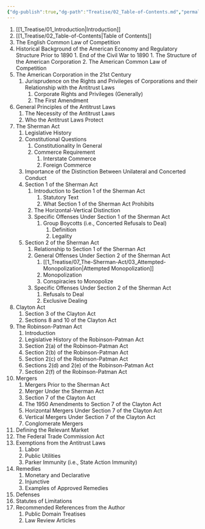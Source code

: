 ```yaml
---
{"dg-publish":true,"dg-path":"Treatise/02_Table-of-Contents.md","permalink":"/treatise/02-table-of-contents/","title":"Table of Contents"}
---
```


1. [[1_Treatise/01_Introduction\|Introduction]]
2. [[1_Treatise/02_Table-of-Contents\|Table of Contents]]
3. The English Common Law of Competition
4. Historical Background of the American Economy and Regulatory Structure Prior to 1890
       1. End of the Civil War to 1890
	       1. The Structure of the American Corporation
	2. The American Common Law of Competition
5. The American Corporation in the 21st Century
	1. Jurisprudence on the Rights and Privileges of Corporations and their Relationship with the Antitrust Laws
		1. Corporate Rights and Privileges (Generally)
		2. The First Amendment
6. General Principles of the Antitrust Laws
	1. The Necessity of the Antitrust Laws
	2. Who the Antitrust Laws Protect
7. The Sherman Act
    1. Legislative History
    2. Constitutional Questions
        1. Constitutionality In General
        2. Commerce Requirement
            1. Interstate Commerce
            2. Foreign Commerce
    3. Importance of the Distinction Between Unilateral and Concerted Conduct
    4. Section 1 of the Sherman Act
        1. Introduction to Section 1 of the Sherman Act
	        1. Statutory Text
	        2. What Section 1 of the Sherman Act Prohibits
        2. The Horizontal-Vertical Distinction 
        3. Specific Offenses Under Section 1 of the Sherman Act
	        1. Group Boycotts (i.e., Concerted Refusals to Deal)
		        1. Definition
		        2. Legality
    5. Section 2 of the Sherman Act
	    1. Relationship to Section 1 of the Sherman Act
	    2. General Offenses Under Section 2 of the Sherman Act
		    1. [[1_Treatise/07_The-Sherman-Act/03_Attempted-Monopolization\|Attempted Monopolization]]
		    2. Monopolization
		    3. Conspiracies to Monopolize
	    3. Specific Offenses Under Section 2 of the Sherman Act
		    1. Refusals to Deal
		    2. Exclusive Dealing
8. Clayton Act
	1. Section 3 of the Clayton Act
	2. Sections 8 and 10 of the Clayton Act
9. The Robinson-Patman Act
	1. Introduction
	2. Legislative History of the Robinson-Patman Act
	3. Section 2(a) of the Robinson-Patman Act
	4. Section 2(b) of the Robinson-Patman Act
	5. Section 2(c) of the Robinson-Patman Act
	6. Sections 2(d) and 2(e) of the Robinson-Patman Act
	7. Section 2(f) of the Robinson-Patman Act
10. Mergers
	1. Mergers Prior to the Sherman Act
	2. Merger Under the Sherman Act
	3. Section 7 of the Clayton Act
	4. The 1950 Amendments to Section 7 of the Clayton Act
	5. Horizontal Mergers Under Section 7 of the Clayton Act
	6. Vertical Mergers Under Section 7 of the Clayton Act
	7. Conglomerate Mergers
11. Defining the Relevant Market
12. The Federal Trade Commission Act
13. Exemptions from the Antitrust Laws
    1. Labor
    2. Public Utilities
    3. Parker Immunity (i.e., State Action Immunity)
14. Remedies
    1. Monetary and Declarative
    2. Injunctive
    3. Examples of Approved Remedies
15. Defenses
16. Statutes of Limitations
17. Recommended References from the Author
	1. Public Domain Treatises
	2. Law Review Articles